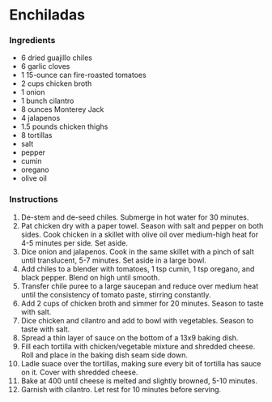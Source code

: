 # Enchiladas

### Ingredients
* 6 dried guajillo chiles
* 6 garlic cloves
* 1 15-ounce can fire-roasted tomatoes
* 2 cups chicken broth
* 1 onion
* 1 bunch cilantro
* 8 ounces Monterey Jack
* 4 jalapenos
* 1.5 pounds chicken thighs
* 8 tortillas
* salt
* pepper
* cumin
* oregano
* olive oil

### Instructions
1. De-stem and de-seed chiles. Submerge in hot water for 30 minutes.
2. Pat chicken dry with a paper towel. Season with salt and pepper on both sides. Cook chicken in a skillet with olive oil over medium-high heat for 4-5 minutes per side. Set aside.
3. Dice onion and jalapenos. Cook in the same skillet with a pinch of salt until translucent, 5-7 minutes. Set aside in a large bowl.
4. Add chiles to a blender with tomatoes, 1 tsp cumin, 1 tsp oregano, and black pepper. Blend on high until smooth.
5. Transfer chile puree to a large saucepan and reduce over medium heat until the consistency of tomato paste, stirring constantly.
6. Add 2 cups of chicken broth and simmer for 20 minutes. Season to taste with salt.
7. Dice chicken and cilantro and add to bowl with vegetables. Season to taste with salt.
8. Spread a thin layer of sauce on the bottom of a 13x9 baking dish.
9. Fill each tortilla with chicken/vegetable mixture and shredded cheese. Roll and place in the baking dish seam side down.
10. Ladle suace over the tortillas, making sure every bit of tortilla has sauce on it. Cover with shredded cheese.
11. Bake at 400 until cheese is melted and slightly browned, 5-10 minutes.
12. Garnish with cilantro. Let rest for 10 minutes before serving.
